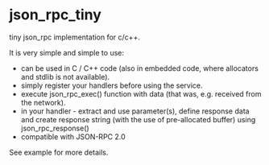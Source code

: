 json_rpc_tiny
=============

tiny json_rpc implementation for c/c++.

It is very simple and simple to use:
 - can be used in C / C++ code (also in embedded code, where allocators and stdlib is not available).
 - simply register your handlers before using the service.
 - execute json_rpc_exec() function with data (that was, e.g. received from the network).
 - in your handler - extract and use parameter(s), define response data and create response string (with the use of pre-allocated buffer) using json_rpc_response()
 - compatible with JSON-RPC 2.0
 
See example for more details.
